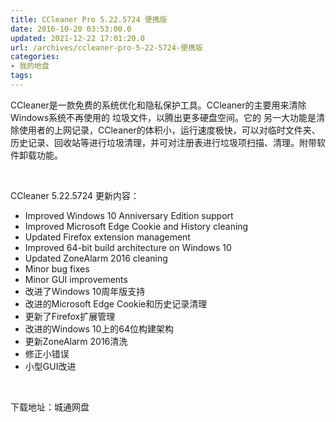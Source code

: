 ```yaml
---
title: CCleaner Pro 5.22.5724 便携版
date: 2016-10-20 03:53:00.0
updated: 2021-12-22 17:01:20.0
url: /archives/ccleaner-pro-5-22-5724-便携版
categories: 
- 我的地盘
tags: 
---
```


<p>CCleaner是一款免费的系统优化和隐私保护工具。CCleaner的主要用来清除Windows系统不再使用的 垃圾文件，以腾出更多硬盘空间。它的 另一大功能是清除使用者的上网记录，CCleaner的体积小，运行速度极快，可以对临时文件夹、历史记录、回收站等进行垃圾清理，并可对注册表进行垃圾项扫描、清理。附带软件卸载功能。</p><p>&nbsp;</p><p>CCleaner 5.22.5724 更新内容：</p><ul><li>Improved Windows 10 Anniversary Edition support</li><li>Improved Microsoft Edge Cookie and History cleaning</li><li>Updated Firefox extension management</li><li>Improved 64-bit build architecture on Windows 10</li><li>Updated ZoneAlarm 2016 cleaning</li><li>Minor bug fixes</li><li>Minor GUI improvements</li><li>改进了Windows 10周年版支持</li><li>改进的Microsoft Edge Cookie和历史记录清理</li><li>更新了Firefox扩展管理</li><li>改进的Windows 10上的64位构建架构</li><li>更新ZoneAlarm 2016清洗</li><li>修正小错误</li><li>小型GUI改进</li></ul><p>&nbsp;</p><p>下载地址：城通网盘</p>